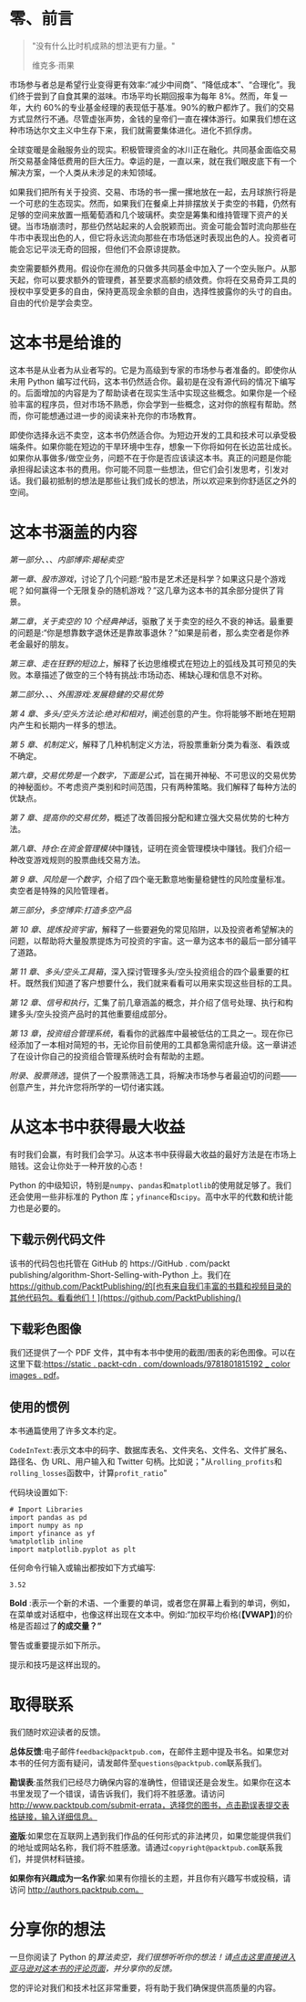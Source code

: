 # 零、前言

> "没有什么比时机成熟的想法更有力量。"
> 
> 维克多·雨果

市场参与者总是希望行业变得更有效率:“减少中间商”、“降低成本”、“合理化”。我们终于尝到了自食其果的滋味。市场平均长期回报率为每年 8%。然而，年复一年，大约 60%的专业基金经理的表现低于基准。90%的散户都炸了。我们的交易方式显然行不通。尽管虚张声势，金钱的皇帝们一直在裸体游行。如果我们想在这种市场达尔文主义中生存下来，我们就需要集体进化。进化不抓俘虏。

全球变暖是金融服务业的现实。积极管理资金的冰川正在融化。共同基金面临交易所交易基金降低费用的巨大压力。幸运的是，一直以来，就在我们眼皮底下有一个解决方案，一个人类从未涉足的未知领域。

如果我们把所有关于投资、交易、市场的书一摞一摞地放在一起，去月球旅行将是一个可悲的生态现实。然而，如果我们在餐桌上并排摆放关于卖空的书籍，仍然有足够的空间来放置一瓶葡萄酒和几个玻璃杯。卖空是筹集和维持管理下资产的关键。当市场崩溃时，那些仍然站起来的人会脱颖而出。资金可能会暂时流向那些在牛市中表现出色的人，但它将永远流向那些在市场低迷时表现出色的人。投资者可能会忘记平淡无奇的回报，但他们不会原谅提款。

卖空需要额外费用。假设你在濒危的只做多共同基金中加入了一个空头账户。从那天起，你可以要求额外的管理费，甚至要求高额的绩效费。你将在交易奇异工具的授权中享受更多的自由，保持更高现金余额的自由，选择性披露你的头寸的自由。自由的代价是学会卖空。

# 这本书是给谁的

这本书是从业者为从业者写的。它是为高级到专家的市场参与者准备的。即使你从未用 Python 编写过代码，这本书仍然适合你。最初是在没有源代码的情况下编写的。后面增加的内容是为了帮助读者在现实生活中实现这些概念。如果你是一个经验丰富的程序员，但对市场不熟悉，你会学到一些概念，这对你的旅程有帮助。然而，你可能想通过进一步的阅读来补充你的市场教育。

即使你选择永远不卖空，这本书仍然适合你。为短边开发的工具和技术可以承受极端条件。如果你能在短边的干旱环境中生存，想象一下你将如何在长边茁壮成长。如果你从事做多/做空业务，问题不在于你是否应该读这本书。真正的问题是你能承担得起读这本书的费用。你可能不同意一些想法，但它们会引发思考，引发对话。我们最初抵制的想法是那些让我们成长的想法，所以欢迎来到你舒适区之外的空间。

# 这本书涵盖的内容

*第一部分*、*、*、*内部博弈:揭秘卖空*

*第一章*、*股市游戏*，讨论了几个问题:“股市是艺术还是科学？如果这只是个游戏呢？如何赢得一个无限复杂的随机游戏？”这几章为这本书的其余部分提供了背景。

*第二章*，*关于卖空的 10 个经典神话*，驱散了关于卖空的经久不衰的神话。最重要的问题是:“你是想靠数字退休还是靠故事退休？”如果是前者，那么卖空者是你养老金最好的朋友。

*第三章*、*走在狂野的短边上*，解释了长边思维模式在短边上的弧线及其可预见的失败。本章描述了做空的三个特有挑战:市场动态、稀缺心理和信息不对称。

*第二部分*、*、*、*外围游戏:发展稳健的交易优势*

*第 4 章*、*多头/空头方法论:绝对和相对*，阐述创意的产生。你将能够不断地在短期内产生和长期内一样多的想法。

*第 5 章*、*机制定义*，解释了几种机制定义方法，将股票重新分类为看涨、看跌或不确定。

*第六章*，*交易优势是一个数字，下面是公式*，旨在揭开神秘、不可思议的交易优势的神秘面纱。不考虑资产类别和时间范围，只有两种策略。我们解释了每种方法的优缺点。

*第 7 章*、*提高你的交易优势*，概述了改善回报分配和建立强大交易优势的七种方法。

*第八章*、*持仓:在资金管理模块*中赚钱，证明在资金管理模块中赚钱。我们介绍一种改变游戏规则的股票曲线交易方法。

*第 9 章*、*风险是一个数字*，介绍了四个毫无歉意地衡量稳健性的风险度量标准。卖空者是特殊的风险管理者。

*第三部分*，*多空博弈:打造多空产品*

*第 10 章*、*提炼投资宇宙*，解释了一些要避免的常见陷阱，以及投资者希望解决的问题，以帮助将大量股票提炼为可投资的宇宙。这一章为这本书的最后一部分铺平了道路。

*第 11 章*、*多头/空头工具箱*，深入探讨管理多头/空头投资组合的四个最重要的杠杆。既然我们知道了客户想要什么，我们就来看看可以用来实现这些目标的工具。

*第 12 章*、*信号和执行*，汇集了前几章涵盖的概念，并介绍了信号处理、执行和构建多头/空头投资产品时的其他重要组成部分。

*第 13 章*，*投资组合管理系统*，看看你的武器库中最被低估的工具之一。现在你已经添加了一本相对简短的书，无论你目前使用的工具都急需彻底升级。这一章讲述了在设计你自己的投资组合管理系统时会有帮助的主题。

*附录*、*股票筛选*，提供了一个股票筛选工具，将解决市场参与者最迫切的问题——创意产生，并允许您将所学的一切付诸实践。

# 从这本书中获得最大收益

有时我们会赢，有时我们会学习。从这本书中获得最大收益的最好方法是在市场上赔钱。这会让你处于一种开放的心态！

Python 的中级知识，特别是`numpy`、`pandas`和`matplotlib`的使用就足够了。我们还会使用一些非标准的 Python 库；`yfinance`和`scipy`。高中水平的代数和统计能力也是必要的。

## 下载示例代码文件

该书的代码包也托管在 GitHub 的 https://GitHub . com/packt publishing/algorithm-Short-Selling-with-Python 上。我们在 https://github.com/PacktPublishing/的[也有来自我们丰富的书籍和视频目录的其他代码包。看看他们！](https://github.com/PacktPublishing/)

## 下载彩色图像

我们还提供了一个 PDF 文件，其中有本书中使用的截图/图表的彩色图像。可以在这里下载:[https://static . packt-cdn . com/downloads/9781801815192 _ color images . pdf](https://static.packt-cdn.com/downloads/9781801815192_ColorImages.pdf)。

## 使用的惯例

本书通篇使用了许多文本约定。

`CodeInText`:表示文本中的码字、数据库表名、文件夹名、文件名、文件扩展名、路径名、伪 URL、用户输入和 Twitter 句柄。比如说；"从`rolling_profits`和`rolling_losses`函数中，计算`profit_ratio`"

代码块设置如下:

```
# Import Libraries
import pandas as pd
import numpy as np
import yfinance as yf
%matplotlib inline
import matplotlib.pyplot as plt 
```

任何命令行输入或输出都按如下方式编写:

```
3.52 
```

**Bold** :表示一个新的术语、一个重要的单词，或者您在屏幕上看到的单词，例如，在菜单或对话框中，也像这样出现在文本中。例如:“加权平均价格(**【VWAP】**)的价格是否超过了**的成交量？”**

警告或重要提示如下所示。

提示和技巧是这样出现的。

# 取得联系

我们随时欢迎读者的反馈。

**总体反馈**:电子邮件`feedback@packtpub.com`，在邮件主题中提及书名。如果您对本书的任何方面有疑问，请发邮件至`questions@packtpub.com`联系我们。

**勘误表**:虽然我们已经尽力确保内容的准确性，但错误还是会发生。如果你在这本书里发现了一个错误，请告诉我们，我们将不胜感激。请访问 http://www.packtpub.com/submit-errata，选择您的图书，点击勘误表提交表格链接，输入详细信息。

**盗版**:如果您在互联网上遇到我们作品的任何形式的非法拷贝，如果您能提供我们的地址或网站名称，我们将不胜感激。请通过`copyright@packtpub.com`联系我们，并提供材料链接。

**如果你有兴趣成为一名作家**:如果有你擅长的主题，并且你有兴趣写书或投稿，请访问 http://authors.packtpub.com。

# 分享你的想法

一旦你阅读了 Python 的*算法卖空，我们很想听听你的想法！请[点击这里直接进入亚马逊对这本书的评论页面](https://packt.link/r/1801815194)，并分享你的反馈。*

您的评论对我们和技术社区非常重要，将有助于我们确保提供高质量的内容。